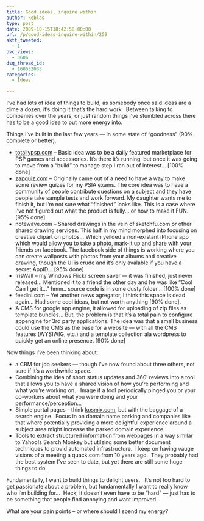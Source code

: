 ```yaml
---
title: Good ideas, inquire within
author: koblas
type: post
date: 2009-10-15T18:42:58+00:00
url: /p/good-ideas-inquire-within/259
aktt_tweeted:
  - 1
pvc_views:
  - 3606
dsq_thread_id:
  - 160532035
categories:
  - Ideas

---
```

I&#8217;ve had lots of idea of things to build, as somebody once said ideas are a dime a dozen, it&#8217;s doing it that&#8217;s the hard work.  Between talking to companies over the years, or just random things I&#8217;ve stumbled across there has to be a good idea to put more energy into.

Things I&#8217;ve built in the last few years &#8212; in some state of &#8220;goodness&#8221; (90% complete or better).

* [totallypsp.com][1] – Basic idea was to be a daily featured marketplace for PSP games and accessories.   It’s there it’s running, but once it was going to move from a “build” to manage step I ran out of interest… [100% done]
* [zapquiz.com][2] – Originally came out of a need to have a way to make some review quizes for my PSIA exams.  The core idea was to have a community of people contribute questions on a subject and they have people take sample tests and work forward.   My daughter wants me to finish it, but I’m not sure what “finished” looks like.  This is a case where I’ve not figured out what the product is fully… or how to make it FUN. [95% done]
* notewave.com – Shared drawings in the vein of sketchfu.com or other shared drawing services.  This half in my mind morphed into focusing on creative clipart on photos… Which yeilded a non-existant iPhone app which would allow you to take a photo, mark-it up and share with your friends on facebook.  The facebook side of things is working where you can create wallposts with photos from your albums and creative drawing, though the UI is crude and it’s only avalable if you have a secret AppID…  [95% done]
* IrisWall – my Windows Flickr screen saver — it was finished, just never released… Mentioned it to a friend the other day and he was like “Cool Can I get it…” hmm.. source code is in some dusty folder… [100% done]
* feedini.com – Yet another news agregator, I think this space is dead again…  Had some cool ideas, but not worth anything [90% done].
* A CMS for google app engine, it allowed for uploading of zip files as template bundles…  But, the problem is that it’s a total pain to configure appengine for 3rd party applications.  The idea was that a small business could use the CMS as the base for a website — with all the CMS features (WYSIWIG, etc.) and a template collection ala wordpress to quickly get an online presence.   [90% done]


Now things I&#8217;ve been thinking about:

* a CRM for job seekers &#8212; though I&#8217;ve now found about three others, not sure if it&#8217;s a worthwhile space.
* Combining the idea of short status updates and 360&#8242; reviews into a tool that allows you to have a shared vision of how you&#8217;re performing and what you&#8217;re working on.   Image if a tool periodically pinged you or your co-workers about what you were doing and your performance/perception&#8230;
* Simple portal pages &#8211; think [kosmix.com][5], but with the baggage of a search engine.  Focus in on domain name parking and companies like that where potentially providing a more delightful experience around a subject area might increase the parked domain experience.
* Tools to extract structured information from webpages in a way similar to Yahoo!s Search Monkey but utilzing some better document techniques to provid automated infrastructure.  I keep on having vauge visions of a meeting a quack.com from 10 years ago.  They probably had the best system I&#8217;ve seen to date, but yet there are still some huge things to do.

Fundamentally, I want to build things to delight users.   It&#8217;s not too hard to get passionate about a problem, but fundamentally I want to really know who I&#8217;m building for&#8230;  Heck, it doesn&#8217;t even have to be &#8220;hard&#8221; &#8212; just has to be something that people find annoying and want improved.

What are your pain points &#8211; or where should I spend my energy?

 [1]: http://totallypsp.com
 [2]: http://zapquiz.com
 [3]: http://notewave.com
 [4]: http://sketchfu.com
 [5]: http://kosmix.com
